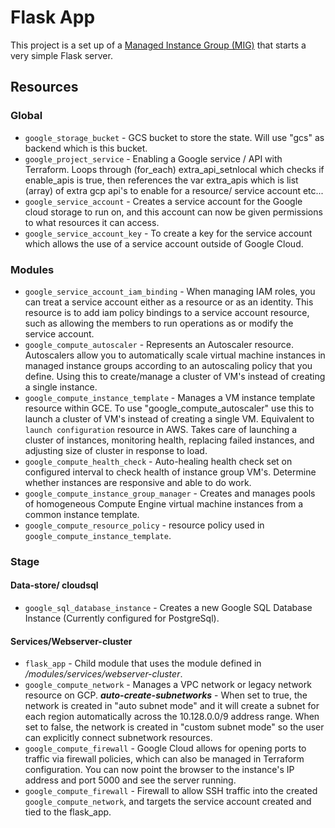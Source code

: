 # Flask App

This project is a set up of a [Managed Instance Group (MIG)](https://cloud.google.com/compute/docs/instance-groups#managed_instance_groups) that starts a very simple Flask server.

## Resources

### Global

* `google_storage_bucket` - GCS bucket to store the state. Will use "gcs" as backend which is this bucket.
* `google_project_service` - Enabling a Google service / API with Terraform. Loops through (for_each) extra_api_setnlocal which checks if enable_apis is true, then references the var extra_apis which is list (array) of extra gcp api's to enable for a resource/ service account etc...
* `google_service_account` - Creates a service account for the Google cloud storage to run on, and this account can now be given permissions to what resources it can access.
* `google_service_account_key` - To create a key for the service account which allows the use of a service account outside of Google Cloud.

### Modules

* `google_service_account_iam_binding` - When managing IAM roles, you can treat a service account either as a resource or as an identity. This resource is to add iam policy bindings to a service account resource, such as allowing the members to run operations as or modify the service account.
* `google_compute_autoscaler` - Represents an Autoscaler resource. Autoscalers allow you to automatically scale virtual machine instances in managed instance groups according to an autoscaling policy that you define. Using this to create/manage a cluster of VM's instead of creating a single instance.
* `google_compute_instance_template` - Manages a VM instance template resource within GCE. To use "google_compute_autoscaler" use this to launch a cluster of VM's instead of creating a single VM. Equivalent to `launch configuration` resource in AWS. Takes care of launching a cluster of instances, monitoring health, replacing failed instances, and adjusting size of cluster in response to load.
* `google_compute_health_check` - Auto-healing health check set on configured interval to check health of instance group VM's. Determine whether instances are responsive and able to do work.
* `google_compute_instance_group_manager` - Creates and manages pools of homogeneous Compute Engine virtual machine instances from a common instance template.
* `google_compute_resource_policy` - resource policy used in `google_compute_instance_template`.

### Stage

#### Data-store/ cloudsql

* `google_sql_database_instance` - Creates a new Google SQL Database Instance (Currently configured for PostgreSql).

#### Services/Webserver-cluster

 * `flask_app` - Child module that uses the module defined in */modules/services/webserver-cluster*.
 * `google_compute_network` - Manages a VPC network or legacy network resource on GCP. ***auto-create-subnetworks*** - When set to true, the network is created in "auto subnet mode" and it will create a subnet for each region automatically across the 10.128.0.0/9 address range. When set to false, the network is created in "custom subnet mode" so the user can explicitly connect subnetwork resources.
 * `google_compute_firewall` - Google Cloud allows for opening ports to traffic via firewall policies, which can also be managed in Terraform configuration. You can now point the browser to the instance's IP address and port 5000 and see the server running.
 * `google_compute_firewall` - Firewall to allow SSH traffic into the created `google_compute_network`, and targets the service account created and tied to the flask_app.
